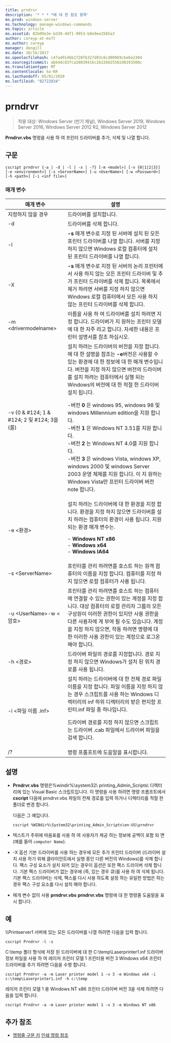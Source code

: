 ```yaml
---
title: prndrvr
description: '* * * *에 대 한 참조 항목'
ms.prod: windows-server
ms.technology: manage-windows-commands
ms.topic: article
ms.assetid: 82b09e3e-bd38-4df1-9953-b0e9ee2565a3
author: coreyp-at-msft
ms.author: coreyp
manager: dongill
ms.date: 10/16/2017
ms.openlocfilehash: c47a49146b1f20fb327d93c8cd00969cbe0a2304
ms.sourcegitcommit: ab64dc83fca28039416c26226815502d0193500c
ms.translationtype: MT
ms.contentlocale: ko-KR
ms.lasthandoff: 05/01/2020
ms.locfileid: "82722834"
---
```

# <a name="prndrvr"></a>prndrvr

> 적용 대상: Windows Server (반기 채널), Windows Server 2019, Windows Server 2016, Windows Server 2012 R2, Windows Server 2012

**Prndrvr.vbs** 명령을 사용 하 여 프린터 드라이버를 추가, 삭제 및 나열 합니다.

## <a name="syntax"></a>구문
```
cscript prndrvr {-a | -d | -l | -x | -?} [-m <model>] [-v {0|1|2|3}] 
[-e <environment>] [-s <ServerName>] [-u <UserName>] [-w <Password>] 
[-h <path>] [-i <inf file>]
```

### <a name="parameters"></a>매개 변수

|매개 변수|설명|
|-------|--------|
|지정하지 않을 경우|드라이버를 설치합니다.|
|-d|드라이버를 삭제 합니다.|
|-l|**-s** 매개 변수로 지정 된 서버에 설치 된 모든 프린터 드라이버를 나열 합니다. 서버를 지정 하지 않으면 Windows 로컬 컴퓨터에 설치 된 프린터 드라이버를 나열 합니다.|
|-X|**-s** 매개 변수로 지정 된 서버의 논리 프린터에서 사용 하지 않는 모든 프린터 드라이버 및 추가 프린터 드라이버를 삭제 합니다. 목록에서 제거 하려면 서버를 지정 하지 않으면 Windows 로컬 컴퓨터에서 모든 사용 하지 않는 프린터 드라이버를 삭제 합니다.|
|-m \<drivermodelname\>|이름을 사용 하 여 드라이버를 설치 하려면 지정 합니다. 드라이버가 지 원하는 프린터 모델에 대 한 자주 라고 합니다. 자세한 내용은 프린터 설명서를 참조 하십시오.|
|-v {0 & #124; 1 & #124; 2 및 #124; 3을 (를)|설치 하려는 드라이버의 버전을 지정 합니다. 에 대 한 설명을 참조는 **-e**버전은 사용할 수 있는 환경에 대 한 정보에 대 한 매개 변수입니다. 버전을 지정 하지 않으면 버전의 드라이버를 설치 하려는 컴퓨터에서 실행 되는 Windows의 버전에 대 한 적절 한 드라이버 설치 됩니다.<p>-버전 **0** 은 windows 95, windows 98 및 windows Millennium edition을 지원 합니다.<br />-버전 **1** 은 Windows NT 3.51를 지원 합니다.<br />-버전 **2** 는 Windows NT 4.0를 지원 합니다.<br />-버전 **3** 은 windows Vista, windows XP, windows 2000 및 windows Server 2003 운영 체제를 지원 합니다. 이 지 원하는 Windows Vista만 프린터 드라이버 버전 note 합니다.|
|-e \<환경>|설치 하려는 드라이버에 대 한 환경을 지정 합니다. 환경을 지정 하지 않으면 드라이버를 설치 하려는 컴퓨터의 환경이 사용 됩니다. 지원 되는 환경 매개 변수는.<p>-   **Windows NT x86**<br />-   **Windows x64**<br />-   **Windows IA64**|
|-s \<ServerName>|프린터를 관리 하려면를 호스트 하는 원격 컴퓨터의 이름을 지정 합니다. 컴퓨터를 지정 하지 않으면 로컬 컴퓨터가 사용 됩니다.|
|-u \<UserName>-w \<암호>|프린터를 관리 하려면를 호스트 하는 컴퓨터에 연결할 수 있는 권한이 있는 계정을 지정 합니다. 대상 컴퓨터의 로컬 관리자 그룹의 모든 구성원이 이러한 권한이 있지만 사용 권한을 다른 사용자에 게 부여 될 수도 있습니다. 계정을 지정 하지 않으면, 작동 하려면 명령에 대 한 이러한 사용 권한이 있는 계정으로 로그온 해야 합니다.|
|-h \<경로>|드라이버 파일의 경로를 지정합니다. 경로 지정 하지 않으면 Windows가 설치 된 위치 경로를 사용 됩니다.|
|-i \<파일 이름 .inf>|설치 하려는 드라이버에 대 한 전체 경로 파일 이름을 지정 합니다. 파일 이름을 지정 하지 않는 경우 스크립트를 사용 하는 Windows 디렉터리의 inf 하위 디렉터리의 받은 편지함 프린터.inf 파일 중 하나입니다.<p>드라이버 경로를 지정 하지 않으면 스크립트는 드라이버 .cab 파일에서 드라이버 파일을 검색 합니다.|
|/?|명령 프롬프트에 도움말을 표시합니다.|

## <a name="remarks"></a>설명
- **Prndrvr.vbs** 명령은%windir%\system32\ printing_Admin_Scripts\\ <language> 디렉터리에 있는 Visual Basic 스크립트입니다. 이 명령을 사용 하려면 명령 프롬프트에서 **cscript** 다음에 prndrvr.vbs 파일의 전체 경로를 입력 하거나 디렉터리를 적절 한 폴더로 변경 합니다.

  다음은 그 예입니다. 
  ```
  cscript %WINdir%\System32\printing_Admin_Scripts\en-US\prndrvr
  ```
- 텍스트가 주위에 따옴표를 사용 하 여 사용자가 제공 하는 정보에 공백이 포함 되 면 (예를 들어 `computer Name`).
- -X 옵션 기본 드라이버를 사용 하는 경우에 모든 추가 프린터 드라이버 (드라이버 설치 사용 하기 위해 클라이언트에서 실행 중인 다른 버전의 Windows)를 삭제 합니다. 팩스 구성 요소가 설치 되어 있는 경우이 옵션은 또한 팩스 드라이버 삭제 합니다. 기본 팩스 드라이버가 없는 경우에 (즉, 있는 경우 큐)를 사용 하 여 삭제 됩니다. 기본 팩스 드라이버는 삭제, 팩스를 다시 사용 하도록 설정 하는 유일한 방법은 하는 경우 팩스 구성 요소를 다시 설치 해야 합니다.
- 매개 변수 없이 사용 **prndrvr.vbs** **prndrvr.vbs** 명령에 대 한 명령줄 도움말을 표시 합니다.

## <a name="examples"></a>예

\\\Printserver1 서버에 있는 모든 드라이버를 나열 하려면 다음을 입력 합니다.
```
cscript Prndrvr -l -s
```

C:\temp 폴더 형식에 저장 된 드라이버에 대 한 C:\temp\Laserprinter1.inf 드라이버 정보 파일을 사용 하 여 레이저 프린터 모델 1 프린터용 버전 3 Windows x64 프린터 드라이버를 추가 하려면 다음을 수행 합니다.
```
cscript Prndrvr -a -m Laser printer model 1 -v 3 -e Windows x64 -i c:\temp\Laserprinter1.inf -h c:\temp
```

레이저 프린터 모델 1 용 Windows NT x86 프린터 드라이버 버전 3을 삭제 하려면 다음을 입력 합니다.
```
cscript Prndrvr -a -m Laser printer model 1 -v 3 -e Windows NT x86 
```

## <a name="additional-references"></a>추가 참조
- [명령줄 구문 키](command-line-syntax-key.md)
[인쇄 명령 참조](print-command-reference.md)
